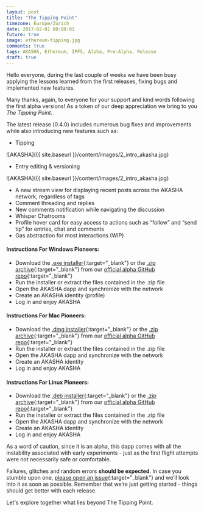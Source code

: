 ```yaml
---
layout: post
title: "The Tipping Point"
timezone: Europe/Zurich
date: 2017-02-01 00:00:01
future: true
image: ethereum-tipping.jpg
comments: true
tags: AKASHA, Ethereum, IPFS, Alpha, Pre-Alpha, Release
draft: true
---
```


Hello everyone, during the last couple of weeks we have been busy applying the lessons learned from the first releases, fixing bugs and implemented new features.

Many thanks, again, to everyone for your support and kind words following the first alpha versions! As a token of our deep appreciation we bring to you *The Tipping Point*.

The latest release (0.4.0) includes numerous bug fixes and improvements while also introducing new features such as:

* Tipping

![AKASHA]({{ site.baseurl }}/content/images/2_intro_akasha.jpg)

* Entry editing & versioning

![AKASHA]({{ site.baseurl }}/content/images/2_intro_akasha.jpg)

* A new stream view for displaying recent posts across the AKASHA network, regardless of tags
* Comment threading and replies 
* New comments notification while navigating the discussion 
* Whisper Chatrooms
* Profile hover card for easy access to actions such as “follow” and “send tip” for entries, chat and comments
* Gas abstraction for most interactions (WIP)


#### Instructions For Windows Pioneers:

* Download the [.exe installer](https://github.com/AkashaProject/Alpha/releases/download/0.3.0/AKASHA-win-x64-0.3.0.exe){:target="_blank"} or the [.zip archive](https://github.com/AkashaProject/Alpha/releases/download/0.3.0/AKASHA-win-x64-0.3.0.zip){:target="_blank"} from our [official alpha GitHub repo](https://github.com/AkashaProject/Alpha/releases/tag/0.3.0){:target="_blank"}
*	Run the installer or extract the files contained in the .zip file
*	Open the AKASHA dapp and synchronize with the network
*	Create an AKASHA identity (profile)
*	Log in and enjoy AKASHA

#### Instructions For Mac Pioneers:

*	Download the [.dmg installer](https://github.com/AkashaProject/Alpha/releases/download/0.3.0/AKASHA-macosx-0.3.0.dmg){:target="_blank"} or the [.zip archive](https://github.com/AkashaProject/Alpha/releases/download/0.3.0/AKASHA-macosx-0.3.0.zip){:target="_blank"} from our [official alpha GitHub repo](https://github.com/AkashaProject/Alpha/releases/tag/0.3.0){:target="_blank"}
*	Run the installer or extract the files contained in the .zip file
*	Open the AKASHA dapp and synchronize with the network
*	Create an AKASHA identity
*	Log in and enjoy AKASHA

#### Instructions For Linux Pioneers:

*	Download the [.deb installer](https://github.com/AkashaProject/Alpha/releases/download/0.3.0/AKASHA-linux-x64-0.3.0.deb){:target="_blank"} or the [.zip archive](https://github.com/AkashaProject/Alpha/releases/download/0.3.0/AKASHA-linux-x64-0.3.0.zip){:target="_blank"} from our [official alpha GitHub repo](https://github.com/AkashaProject/Alpha/releases/tag/0.3.0){:target="_blank"}
*	Run the installer or extract the files contained in the .zip file
*	Open the AKASHA dapp and synchronize with the network
*	Create an AKASHA identity
*	Log in and enjoy AKASHA

As a word of caution, since it is an alpha, this dapp comes with all the instability associated with early experiments - just as the first flight attempts were not necessarily safe or comfortable. 

Failures, glitches and random errors **should be expected**. In case you stumble upon one, [please open an issue](https://github.com/AkashaProject/Alpha/issues/new){:target="_blank"} and we’ll look into it as soon as possible. Remember that we’re just getting started - things should get better with each release.

Let's explore together what lies beyond The Tipping Point.
